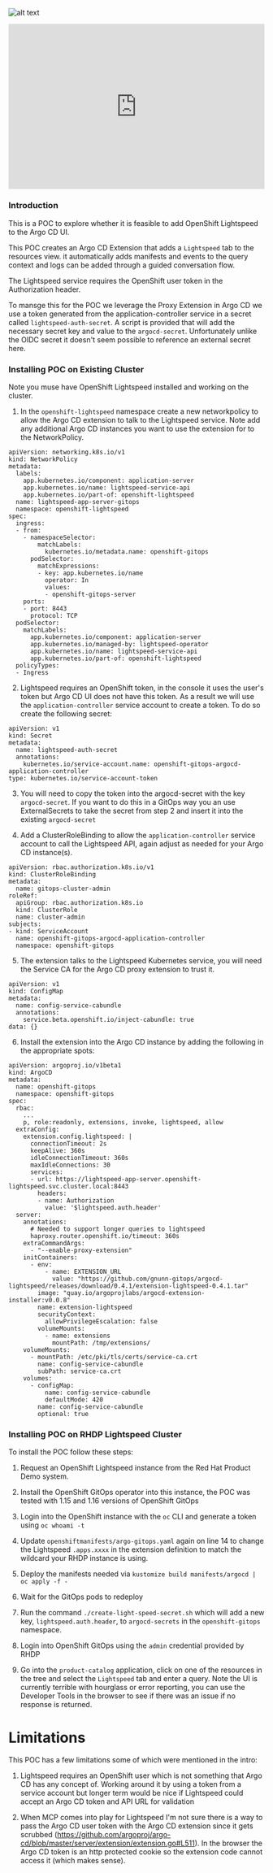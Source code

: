 ![alt text](https://raw.githubusercontent.com/gnunn-gitops/argocd-lightspeed/main/docs/img/lightspeed.png)

<!--ARCADE EMBED START--><div style="position: relative; padding-bottom: calc(56.25% + 41px); height: 0; width: 100%;"><iframe src="https://demo.arcade.software/QIs0UjKxEX5K5eMgiZCX?embed&embed_mobile=tab&embed_desktop=inline&show_copy_link=true" title="OpenShit Lightspeed with Argo CD" frameborder="0" loading="lazy" webkitallowfullscreen mozallowfullscreen allowfullscreen allow="clipboard-write" style="position: absolute; top: 0; left: 0; width: 100%; height: 100%; color-scheme: light;" ></iframe></div><!--ARCADE EMBED END-->

### Introduction

This is a POC to explore whether it is feasible to add OpenShift Lightspeed to the Argo CD UI.

This POC creates an Argo CD Extension that adds a `Lightspeed` tab to the resources view. it automatically adds manifests and events to the query context and logs can be added through a guided conversation flow.

The Lightspeed service requires the OpenShift user token in the Authorization header.

To mansge this for the POC we leverage the Proxy Extension in Argo CD we use a
token generated from the application-controller service in a secret called `lightspeed-auth-secret`. A script is provided
that will add the necessary secret key and value to the `argocd-secret`. Unfortunately unlike the OIDC secret
it doesn't seem possible to reference an external secret here.

### Installing POC on Existing Cluster

Note you muse have OpenShift Lightspeed installed and working on the cluster.

1. In the `openshift-lightspeed` namespace create a new networkpolicy to allow the Argo CD extension to talk to the Lightspeed service.
Note add any additional Argo CD instances you want to use the extension for to the NetworkPolicy.

```
apiVersion: networking.k8s.io/v1
kind: NetworkPolicy
metadata:
  labels:
    app.kubernetes.io/component: application-server
    app.kubernetes.io/name: lightspeed-service-api
    app.kubernetes.io/part-of: openshift-lightspeed
  name: lightspeed-app-server-gitops
  namespace: openshift-lightspeed
spec:
  ingress:
  - from:
    - namespaceSelector:
        matchLabels:
          kubernetes.io/metadata.name: openshift-gitops
      podSelector:
        matchExpressions:
        - key: app.kubernetes.io/name
          operator: In
          values:
          - openshift-gitops-server
    ports:
    - port: 8443
      protocol: TCP
  podSelector:
    matchLabels:
      app.kubernetes.io/component: application-server
      app.kubernetes.io/managed-by: lightspeed-operator
      app.kubernetes.io/name: lightspeed-service-api
      app.kubernetes.io/part-of: openshift-lightspeed
  policyTypes:
  - Ingress
```

2. Lightspeed requires an OpenShift token, in the console it uses the user's token but Argo CD UI does not have this token. As a result
we will use the `application-controller` service account to create a token. To do so create the following secret:

```
apiVersion: v1
kind: Secret
metadata:
  name: lightspeed-auth-secret
  annotations:
    kubernetes.io/service-account.name: openshift-gitops-argocd-application-controller
type: kubernetes.io/service-account-token
```

3. You will need to copy the token into the argocd-secret with the key `argocd-secret`. If you want to do this
in a GitOps way you an use ExternalSecrets to take the secret from step 2 and insert it into the existing `argocd-secret`

4. Add a ClusterRoleBinding to allow the `application-controller` service account to call the Lightspeed API, again adjust as needed
for your Argo CD instance(s).

```
apiVersion: rbac.authorization.k8s.io/v1
kind: ClusterRoleBinding
metadata:
  name: gitops-cluster-admin
roleRef:
  apiGroup: rbac.authorization.k8s.io
  kind: ClusterRole
  name: cluster-admin
subjects:
- kind: ServiceAccount
  name: openshift-gitops-argocd-application-controller
  namespace: openshift-gitops
```

5. The extension talks to the Lightspeed Kubernetes service, you will need the Service CA for the Argo CD proxy extension to trust it.

```
apiVersion: v1
kind: ConfigMap
metadata:
  name: config-service-cabundle
  annotations:
    service.beta.openshift.io/inject-cabundle: true
data: {}
```

6. Install the extension into the Argo CD instance by adding the following in the appropriate spots:

```
apiVersion: argoproj.io/v1beta1
kind: ArgoCD
metadata:
  name: openshift-gitops
  namespace: openshift-gitops
spec:
  rbac:
    ...
    p, role:readonly, extensions, invoke, lightspeed, allow
  extraConfig:
    extension.config.lightspeed: |
      connectionTimeout: 2s
      keepAlive: 360s
      idleConnectionTimeout: 360s
      maxIdleConnections: 30
      services:
      - url: https://lightspeed-app-server.openshift-lightspeed.svc.cluster.local:8443
        headers:
        - name: Authorization
          value: '$lightspeed.auth.header'
  server:
    annotations:
      # Needed to support longer queries to lightspeed
      haproxy.router.openshift.io/timeout: 360s
    extraCommandArgs:
      - "--enable-proxy-extension"
    initContainers:
      - env:
          - name: EXTENSION_URL
            value: "https://github.com/gnunn-gitops/argocd-lightspeed/releases/download/0.4.1/extension-lightspeed-0.4.1.tar"
        image: "quay.io/argoprojlabs/argocd-extension-installer:v0.0.8"
        name: extension-lightspeed
        securityContext:
          allowPrivilegeEscalation: false
        volumeMounts:
          - name: extensions
            mountPath: /tmp/extensions/
    volumeMounts:
      - mountPath: /etc/pki/tls/certs/service-ca.crt
        name: config-service-cabundle
        subPath: service-ca.crt
    volumes:
      - configMap:
          name: config-service-cabundle
          defaultMode: 420
        name: config-service-cabundle
        optional: true
```

### Installing POC on RHDP Lightspeed Cluster

To install the POC follow these steps:

1. Request an OpenShift Lightspeed instance from the Red Hat Product Demo system.

2. Install the OpenShift GitOps operator into this instance, the POC was tested with 1.15 and 1.16 versions of OpenShift GitOps

3. Login into the OpenShift instance with the `oc` CLI and generate a token using `oc whoami -t`

4. Update `openshiftmanifests/argo-gitops.yaml` again on line 14 to change the Lightspeed `.apps.xxxx` in the extension definition to match the wildcard your RHDP instance is using.

5. Deploy the manifests needed via `kustomize build manifests/argocd | oc apply -f -`

6. Wait for the GitOps pods to redeploy

7. Run the command `./create-light-speed-secret.sh` which will add a new key, `lightspeed.auth.header`, to `argocd-secrets` in the `openshift-gitops` namespace.

8. Login into OpenShift GitOps using the `admin` credential provided by RHDP

9. Go into the `product-catalog` application, click on one of the resources in the tree and select the `Lightspeed` tab and enter a query. Note the UI is currently terrible with hourglass or error reporting, you can use the Developer Tools in the browser to see if there was an issue if no response is returned.

# Limitations

This POC has a few limitations some of which were mentioned in the intro:

1. Lightspeed requires an OpenShift user which is not something that Argo CD has any concept of. Working around it by using a token from a service account but longer term would be nice if Lightspeed could accept an Argo CD token and API URL for validation

2. When MCP comes into play for Lightspeed I'm not sure there is a way to pass the Argo CD user token with the Argo CD extension since it gets scrubbed (https://github.com/argoproj/argo-cd/blob/master/server/extension/extension.go#L511). In the browser the Argo CD token is an http protected cookie so the extension code cannot access it (which makes sense).
